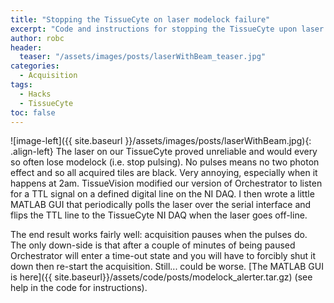 ```yaml
---
title: "Stopping the TissueCyte on laser modelock failure"
excerpt: "Code and instructions for stopping the TissueCyte upon laser modelock failure"
author: robc
header:
  teaser: "/assets/images/posts/laserWithBeam_teaser.jpg"
categories:
  - Acquisition
tags: 
  - Hacks
  - TissueCyte
toc: false
---
```

 

![image-left]({{ site.baseurl }}/assets/images/posts/laserWithBeam.jpg){: .align-left} The laser on our TissueCyte proved unreliable and would every so often lose modelock (i.e. stop pulsing). 
No pulses means no two photon effect and so all acquired tiles are black. 
Very annoying, especially when it happens at 2am. 
TissueVision modified our version of Orchestrator to listen for a TTL signal on a defined digital line on the NI DAQ. 
I then wrote a little MATLAB GUI that periodically polls the laser over the serial interface and flips the TTL line to the TissueCyte NI DAQ when the laser goes off-line. 

The end result works fairly well: acquisition pauses when the pulses do. 
The only down-side is that after a couple of minutes of being paused Orchestrator will enter a time-out state and you will have to forcibly shut it down then re-start the acquisition. 
Still... could be worse. 
[The MATLAB GUI is here]({{ site.baseurl}}/assets/code/posts/modelock_alerter.tar.gz) (see help in the code for instructions). 
